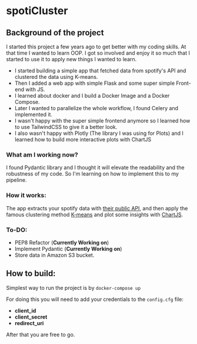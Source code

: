 # spotiCluster

## Background of the project

I started this project a few years ago to get better with my coding skills. At that time I wanted to learn OOP. I got so involved and enjoy it so much that I started to use it to apply new things I wanted to learn. 

 - I started building a simple app that fetched data from spotify's API and clustered the data using  K-means.
 - Then I added a web app with simple Flask and some super simple Front-end with JS.
 - I learned about docker and I build a Docker Image and a Docker Compose.
 - Later I wanted to parallelize the whole workflow, I found Celery and implemented it.
 - I wasn't happy with the super simple frontend anymore so I learned how to use TailwindCSS to give it a better look.
 - I also wasn't happy with Plotly (The library I was using for Plots) and I learned how to build more interactive plots with ChartJS

### What am I working now? 

I found Pydantic library and I thought it will elevate the readability and the robustness of my code. So I'm learning on how to implement this to my pipeline.


### How it works:

The app extracts your spotify data with [their public API](https://developer.spotify.com/documentation/web-api/), and then apply the famous clustering method [K-means](https://en.wikipedia.org/wiki/K-means_clustering) and plot some insights with [ChartJS](https://www.chartjs.org/docs/latest/).


### To-DO:

- PEP8 Refactor (__Currently Working on__)
- Implement Pydantic (__Currently Working on__)
- Store data in Amazon S3 bucket.


## How to build:

Simplest way to run the project is by `docker-compose up`

For doing this you will need to add your credentials to the `config.cfg` file:

 - __client_id__ 
 - __client_secret__ 
 - __redirect_uri__
 
After that you are free to go.








